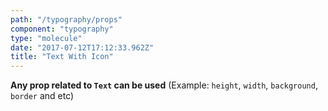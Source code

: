 ```yaml
---
path: "/typography/props"
component: "typography"
type: "molecule"
date: "2017-07-12T17:12:33.962Z"
title: "Text With Icon"
---
```


**Any prop related to `Text` can be used** (Example: `height`, `width`, `background`, `border` and etc)